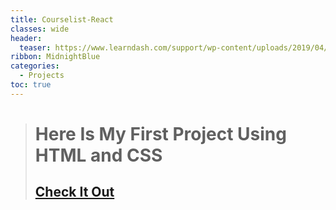 ```yaml
---
title: Courselist-React
classes: wide
header:
  teaser: https://www.learndash.com/support/wp-content/uploads/2019/04/learndash-course-page-overview-labels.jpg
ribbon: MidnightBlue
categories:
  - Projects
toc: true
---
```


> # Here Is My First Project Using HTML and CSS 
> ## [Check It Out](https://mohamedadel6.github.io/Courselist-React/)
